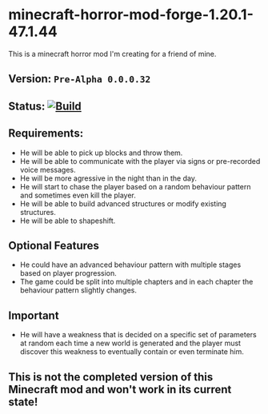 # minecraft-horror-mod-forge-1.20.1-47.1.44
This is a minecraft horror mod I'm creating for a friend of mine.

## Version: ```Pre-Alpha 0.0.0.32```

## Status: [![Build](https://github.com/Chriss1056/minecraft-horror-mod-forge-1.20.1-47.1.44/actions/workflows/build.yml/badge.svg)](https://github.com/Chriss1056/minecraft-horror-mod-forge-1.20.1-47.1.44/actions/workflows/build.yml)

## Requirements:
  - He will be able to pick up blocks and throw them.
  - He will be able to communicate with the player via signs or pre-recorded voice messages.
  - He will be more agressive in the night than in the day.
  - He will start to chase the player based on a random behaviour pattern and sometimes even kill the player.
  - He will be able to build advanced structures or modify existing structures.
  - He will be able to shapeshift.

## Optional Features
  - He could have an advanced behaviour pattern with multiple stages based on player progression.
  - The game could be split into multiple chapters and in each chapter the behaviour pattern slightly changes.

## Important
  - He will have a weakness that is decided on a specific set of parameters at random each time a new world is generated and the player must discover this weakness to eventually contain or even terminate him.

## This is not the completed version of this Minecraft mod and won't work in its current state!
